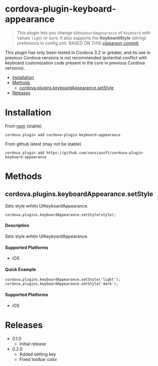 # cordova-plugin-keyboard-appearance

> This plugin lets you change `UIKeyboardAppearance` of `Keyboard` with values `light` or `dark`. It also supports the __KeyboardStyle__ (string) preference in config.xml. BASED ON THIS [cjpearson commit](https://github.com/cjpearson/cordova-plugin-keyboard/commit/e8cacbf790f5d16c7eb069bd146ef9b9fe488417).

This plugin has only been tested in Cordova 3.2 or greater, and its use in previous Cordova versions is not recommended (potential conflict with keyboard customization code present in the core in previous Cordova versions).

- [Installation](#installation)
- [Methods](#methods)
    - [cordova.plugins.keyboardAppearance.setStyle](#setStyle)
- [Releases](#releases)

# Installation

From [npm](https://www.npmjs.com/package/cordova-plugin-keyboard-appearance) (stable)

`cordova plugin add cordova-plugin-keyboard-appearance`

From github latest (may not be stable)

`cordova plugin add https://github.com/sensiasoft/cordova-plugin-keyboard-appearance`

# Methods

## cordova.plugins.keyboardAppearance.setStyle

Sets style wihtin UIKeyboardAppearance.

    cordova.plugins.keyboardAppearance.setStyle(style);

#### Description

Sets style wihtin UIKeyboardAppearance.

#### Supported Platforms

- iOS

#### Quick Example

    cordova.plugins.keyboardAppearance.setStyle('light');
    cordova.plugins.keyboardAppearance.setStyle('dark');

#### Supported Platforms

- iOS


# Releases

- 0.1.0
    - Initial release
- 0.2.0
    - Added setting key
    - Fixed toolbar color
